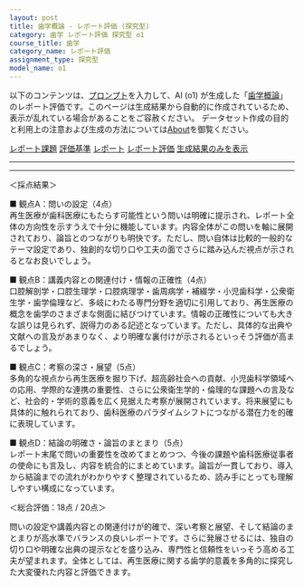 ```yaml
---
layout: post
title: 歯学概論 - レポート評価 (探究型)
category: 歯学 レポート評価 探究型 o1
course_title: 歯学
category_name: レポート評価
assignment_type: 探究型
model_name: o1
---
```


以下のコンテンツは、[プロンプト](https://github.com/takedatoshiyuki/synthetic_assignments/tree/main/generated/歯学/o1/prompt_レポート評価-探究型.md)を入力して、AI (o1) が生成した「[歯学概論](/contents/歯学/)」のレポート評価です。このページは生成結果から自動的に作成されているため、表示が乱れている場合があることをご容赦ください。
データセット作成の目的と利用上の注意および生成の方法については[About](/About)を御覧ください。

[レポート課題](../レポート課題-探究型)
[評価基準](../評価基準-探究型)
[レポート](../レポート-探究型)
[レポート評価](../レポート評価-探究型)
[生成結果のみを表示](https://github.com/takedatoshiyuki/synthetic_assignments/tree/main/generated/歯学/o1/レポート評価-探究型.md)
  

***
***
  
＜採点結果＞

■ 観点A：問いの設定（4点）  
再生医療が歯科医療にもたらす可能性という問いは明確に提示され、レポート全体の方向性を示すうえで十分に機能しています。内容全体がこの問いを軸に展開されており、論旨とのつながりも明快です。ただし、問い自体は比較的一般的なテーマ設定であり、独創的な切り口や工夫の面でさらに踏み込んだ視点が示されるとなお良いでしょう。

■ 観点B：講義内容との関連付け・情報の正確性（4点）  
口腔解剖学・口腔生理学・口腔病理学・歯周病学・補綴学・小児歯科学・公衆衛生学・歯学倫理など、多岐にわたる専門分野を適切に引用しており、再生医療の概念を歯学のさまざまな側面に結びつけています。情報の正確性についても大きな誤りは見られず、説得力のある記述となっています。ただし、具体的な出典や文献への言及があまりなく、より明確な裏付けが示されるといっそう評価が高まるでしょう。

■ 観点C：考察の深さ・展望（5点）  
多角的な視点から再生医療を掘り下げ、超高齢社会への貢献、小児歯科学領域への応用、学際的な連携の重要性、さらに公衆衛生学的・倫理的な課題への言及など、社会的・学術的意義を広く見据えた考察が展開されています。将来展望にも具体的に触れられており、歯科医療のパラダイムシフトにつながる潜在力を的確に表現しています。

■ 観点D：結論の明確さ・論旨のまとまり（5点）  
レポート末尾で問いの重要性を改めてまとめつつ、今後の課題や歯科医療従事者の使命にも言及し、内容を統合的にまとめています。論旨が一貫しており、導入から結論までの流れがわかりやすく整理されているため、読み手にとっても理解しやすい構成になっています。

＜総合評価：18点 / 20点＞  

問いの設定や講義内容との関連付けが的確で、深い考察と展望、そして結論のまとまりが高水準でバランスの良いレポートです。さらに発展させるには、独自の切り口や明確な出典の提示などを盛り込み、専門性と信頼性をいっそう高める工夫が望まれます。全体としては、再生医療に関する歯学的意義を多角的に探究した大変優れた内容と評価できます。
